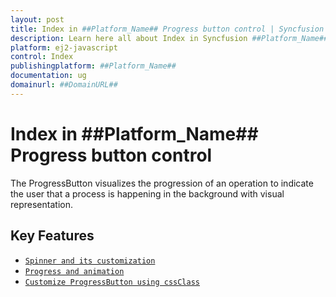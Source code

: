 ```yaml
---
layout: post
title: Index in ##Platform_Name## Progress button control | Syncfusion
description: Learn here all about Index in Syncfusion ##Platform_Name## Progress button control of Syncfusion Essential JS 2 and more.
platform: ej2-javascript
control: Index 
publishingplatform: ##Platform_Name##
documentation: ug
domainurl: ##DomainURL##
---
```


# Index in ##Platform_Name## Progress button control

The ProgressButton visualizes the progression of an operation to indicate the user that a process is happening in the background with visual representation.

## Key Features

* [`Spinner and its customization`](spinner-and-progress#spinner)
* [`Progress and animation`](spinner-and-progress#progress)
* [`Customize ProgressButton using cssClass`](how-to/customize-progress-using-cssclass)